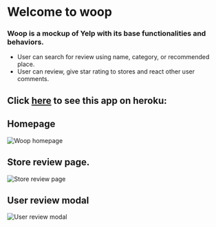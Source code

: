 # Welcome to woop

### Woop is a mockup of Yelp with its base functionalities and behaviors.
 - User can search for review using name, category, or recommended place.
 - User can review, give star rating to stores and react other user comments.

## Click [here](https://jnguyen-woop.herokuapp.com/) to see this app on **heroku**:

## Homepage
![Woop homepage](https://github.com/jnguyen3950/woop/blob/master/project-img/screenshot1.png)

## Store review page.
![Store review page](https://github.com/jnguyen3950/woop/blob/master/project-img/screenshot2.png)

## User review modal
![User review modal](https://github.com/jnguyen3950/woop/blob/master/project-img/screenshot3.png)
